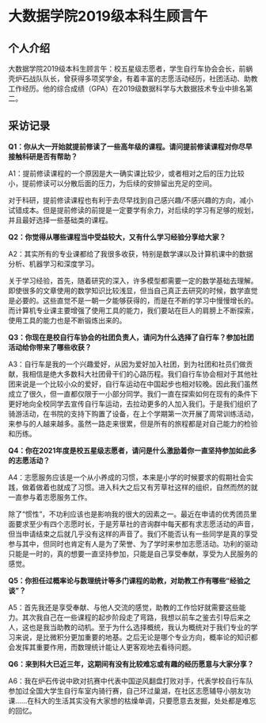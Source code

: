 # 大数据学院2019级本科生顾言午

## 个人介绍

大数据学院2019级本科生顾言午：校五星级志愿者，学生自行车协会会长，前蜗壳炉石战队队长，曾获得多项奖学金，有着丰富的志愿活动经历，社团活动、助教工作经历。他的综合成绩（GPA）在2019级数据科学与大数据技术专业中排名第二。

## 采访记录

**Q1：你从大一开始就提前修读了一些高年级的课程。请问提前修读课程对你尽早接触科研是否有帮助？**

A1：提前修读课程的一个原因是大一确实课比较少，或者相对之后的压力比较小，提前修读可以分散后面的压力，为后续的安排留出充足的空间。

对于科研，提前修读课程也有利于去尽早找到自己感兴趣/不感兴趣的方向，减小试错成本。但是提前修读的前提是一定要学有余力，对后续的学习有足够的规划，并且最好选择一些基础类的课程。



**Q2：你觉得从哪些课程当中受益较大，又有什么学习经验分享给大家？**

A2：其实所有的专业课都给了我很多收获，特别是数学课以及计算机课中的数据分析、机器学习和深度学习。

关于学习经验，首先，随着研究的深入，许多模型都需要一定的数学基础去理解。即使很多的文章使用的数学知识比较浅显，但当自己真正去研究的时候，数学直觉是必要的。这些直觉不是一朝一夕能够获得的，而是在不断的学习中慢慢增长的。而计算机专业课主要增强了使用工具的能力，我们要站在巨人的肩膀上不断探索，使用工具的能力也是不断锻炼出来的。

&#x20;

**Q3：你现在是校自行车协会的社团负责人，请问为什么选择了自行车？参加社团活动给你带来了哪些收获？**

A3：自行车是我的一个兴趣爱好，从因为爱好加入社团，到为社团和社员们做贡献，我相信是绝大多数科大社团骨干们的心路历程。我们自行车协会相对于其他社团来说是一个比较小众的爱好，自行车运动在中国起步也相对较晚。因此我们虽然成立了很久，但一直都仅限于一小部分同学。我们一直在探索如何在现有的条件下更好地向全校同学去宣传自行车运动，去拉动更多的人加入我们。于是我们组织了骑游活动，在书院的支持下购置了设备，在上个学期第一次开展了周常训练活动，来参与的人越来越多。虽然一路走来很累，但是所有的旅程都是对自己能力的检验和历练。

&#x20;

**Q4：你在2021年度是校五星级志愿者，请问是什么激励着你一直坚持参加如此多的志愿活动？**

A4：志愿服务应该是一个从小养成的习惯，本来是小学的时候要求的假期社会实践，做着做着也就成了习惯。进入科大之后又有芳草社这样的组织，自然而然的就一直参与着志愿服务工作。

除了“惯性”，不功利应该也是影响我的很大的因素之一。最近在申请的优秀团员里面要求至少有四个志愿时长，于是芳草社的咨询群中每天都有求志愿活动的声音，但当申请结束之后就几乎没有这样的声音了。我们不能否认有一些同学是真的享受参与其中，但同时也肯定有人是为了荣誉、为了学时来参加志愿活动。功利的驱动只能是一时的，真的想要一直坚持参加，只能是自己享受奉献，享受为人民服务的感觉。

&#x20;

**Q5：你担任过概率论与数理统计等多门课程的助教，对助教工作有哪些“经验之谈”？**

A5：首先我还是享受奉献、与他人交流的感觉，助教的工作恰好就需要这些能力。其次我自己在一些课程的起步阶段走了弯路，我想以前车之鉴去引导后来之人，这也是我当助教的动机。至于为什么选择概统，我认为概统对于我们专业的学习来说，是比微积分更加重要的地基。之后无论是哪个专业方向，概率论的知识都会发挥其重要作用，而数理统计能让人更客观地去看待问题。

&#x20;

**Q6：来到科大已近三年，这期间有没有比较难忘或有趣的经历愿意与大家分享？**

A6：我在炉石传说中欧对抗赛中代表中国逆风翻盘打败对手，代表学校自行车队参加过全国大学生自行车室内骑行赛，自己环过巢湖，在社区志愿辅导小朋友功课……在科大的生活其实没有大家想的枯燥单调，只要愿意去发掘，处处都是难忘的回忆。
